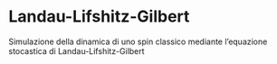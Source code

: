 # Landau-Lifshitz-Gilbert
Simulazione della dinamica di uno spin classico mediante l’equazione stocastica di Landau-Lifshitz-Gilbert
